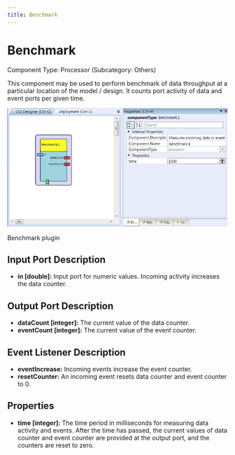 ```yaml
---
title: Benchmark
---
```


# Benchmark

Component Type: Processor (Subcategory: Others)

This component may be used to perform benchmark of data throughput at a particular location of the model / design. It counts port activity of data and event ports per given time.

![Screenshot: Benchmark plugin](img/benchmark.jpg "Screenshot: Benchmark plugin")

Benchmark plugin

## Input Port Description

*   **in \[double\]:** Input port for numeric values. Incoming activity increases the data counter.

## Output Port Description

*   **dataCount \[integer\]:** The current value of the data counter.
*   **eventCount \[integer\]:** The current value of the event counter.

## Event Listener Description

*   **eventIncrease:** Incoming events increase the event counter.
*   **resetCounter:** An incoming event resets data counter and event counter to 0.

## Properties

*   **time \[integer\]:** The time period in milliseconds for measuring data activity and events. After the time has passed, the current values of data counter and event counter are provided at the output port, and the counters are reset to zero.